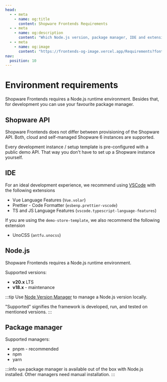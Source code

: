 ```yaml
---
head:
  - - meta
    - name: og:title
      content: Shopware Frontends Requirements
  - - meta
    - name: og:description
      content: "Which Node.js version, package manager, IDE and extensions should you use to get started with Shopware Frontends?"
  - - meta
    - name: og:image
      content: "https://frontends-og-image.vercel.app/Requirements?fontSize=150px"
nav:
  position: 10
---
```


# Environment requirements

Shopware Frontends requires a Node.js runtime environment. Besides that, for development you can use your favourite package manager.

## Shopware API

Shopware Frontends does not differ between provisioning of the Shopware API. Both, cloud and self-managed Shopware 6 instances are supported.

Every development instance / setup template is pre-configured with a public demo API. That way you don't have to set up a Shopware instance yourself.

<PageRef title="Install Shopware 6" sub="Set up Shopware 6 for development" page="https://developer.shopware.com/docs/guides/installation" target="_blank" />

## IDE

For an ideal development experience, we recommend using [VSCode](https://code.visualstudio.com/download) with the following extensions

- Vue Language Features (`Vue.volar`)
- Prettier - Code Formatter (`esbenp.prettier-vscode`)
- TS and JS Language Features (`vscode.typescript-language-features`)

If you are using the `demo-store-template`, we also recommend the following extension

- UnoCSS (`antfu.unocss`)

## Node.js

Shopware Frontends requires a Node.js runtime environment.

Supported versions:

- **v20.x** LTS
- **v18.x** - maintenance

:::tip
Use [Node Version Manager](https://github.com/nvm-sh/nvm) to manage a Node.js version locally.

"Supported" signifies the framework is developed, run, and tested on mentioned versions.
:::

## Package manager

Supported managers:

- pnpm - recommended
- npm
- yarn

:::info
`npm` package manager is available out of the box with Node.js installed. Other managers need manual installation.
:::
